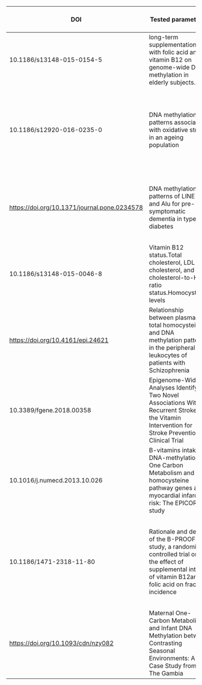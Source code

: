 | DOI                               	| Tested parameter/s                                                                                                                      	| Nature of participants                                                                                                                                                                                                                                                                                                                     	| No. of cohorts                                                                          	| Data availability 	| Availability of<br> RNA seq 	      | data requested status
|-----------------------------------	|-----------------------------------------------------------------------------------------------------------------------------------------	|--------------------------------------------------------------------------------------------------------------------------------------------------------------------------------------------------------------------------------------------------------------------------------------------------------------------------------------------	|-----------------------------------------------------------------------------------------	|-------------------	|-----------------------------	| ------------------------------------------- |
|  10.1186/s13148-015-0154-5         	| long-term supplementation with folic acid and vitamin B12 on genome-wide DNA methylation in elderly subjects.                           	| Participants with mildly elevated homocysteine levels, aged 65–75 years                                                                                                                                                                                                                                                                    	| 87 participants                                                                         	| Data available    	| Not available               	| all the data available and currently working on the data 
| 10.1186/s12920-016-0235-0         	| DNA methylation patterns associated with oxidative stress in an ageing population                                       	| 1016 men and women at age 70 living in Uppsala in 2001.<br>The 1016 participants (50% women) have been extensively phenotyped.                                                                                                                                                                                                             	| 1016 participants                                                                       	| Data not available    	| Not available               	| data to be receieved in the end of august             	|
|  https://doi.org/10.1371/journal.pone.0234578         	| DNA methylation patterns of LINE-1 and Alu for pre-symptomatic dementia in type 2 diabetes                          	| 36 participants of type 2 diabetes                                                                                                                                                                                                                                      	| 36 participants 	| Data not available    	| not Available | gene expression data have requested from corresponding authors via a mail as a response to a reply
| 10.1186/s13148-015-0046-8         	| Vitamin B12 status.Total cholesterol, LDL cholesterol, and cholesterol-to-HDL ratio status.Homocysteine levels                          	| Females who are (i) non-pregnant at child- bearing age,(ii) in early pregnancy, and (iii) at delivery                                                                                                                                                                                                                                      	| 1408 participants,152 pregnant women living in Riyad KSA,1256 subjects from NDNS cohort 	| Data not available    	| not Available  | Data requested and no response yet
| https://doi.org/10.4161/epi.24621 	| Relationship between plasma total homocysteine and DNA methylation patterns in the peripheral leukocytes of patients with Schizophrenia 	| 42 male patients with Schizophrenia                                                                                                                                                                                                                                                                                                        	| 42 participants                                                                         	| Data not available    	| Not available               	| No responses from the corresponding author yet
|  10.3389/fgene.2018.00358         	| Epigenome-Wide Analyses Identify Two Novel Associations With Recurrent Stroke in the Vitamin Intervention for Stroke Prevention Clinical Trial                          	| participants aged 35 years or older with midly elevated homocysteine levels                                                                                                                                                                                                                                      	| 3860 participants 	| Data not available    	| not Available | corresponding author's email address is not working
|  10.1016/j.numecd.2013.10.026         	| B-vitamins intake, DNA-methylation of One Carbon Metabolism and homocysteine pathway genes and myocardial infarction risk: The EPICOR study                          	| 206 participants of myocardial infarction                                                                                                                                                                                                                                      	| 206 participants 	| Data not available    	| not Available | no responses from corresaponding authors yet
|  10.1186/1471-2318-11-80         	| Rationale and design of the B-PROOF study, a randomized controlled trial on the effect of supplemental intake of vitamin B12and folic acid on fracture incidence                          	| 2919 participants of aged 65 years and older, independently living or institutionalized, with an elevated homocysteine concentration (≥ 12 μmol/L)                                                                                                                                                                                                                                      	| 2919 participants 	| Data not available    	| not Available | no responses from corresaponding authors yet
|  https://doi.org/10.1093/cdn/nzy082         	| Maternal One-Carbon Metabolism and Infant DNA Methylation between Contrasting Seasonal Environments: A Case Study from The Gambia                          	| 120 mother-child pairs of Women of reproductive age (18–45 years)                                                                                                                                                                                                                                      	| 120 participants | Data not available    	| not Available | no responses from corresaponding authors yet